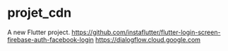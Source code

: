 # projet_cdn

A new Flutter project.
https://github.com/instaflutter/flutter-login-screen-firebase-auth-facebook-login
https://dialogflow.cloud.google.com

